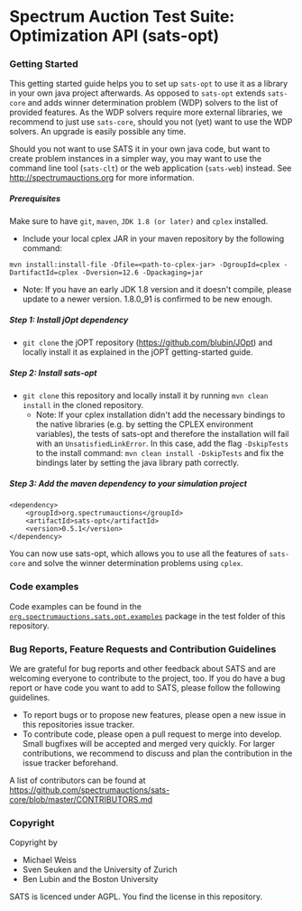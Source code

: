 # Spectrum Auction Test Suite: Optimization API (sats-opt)

### Getting Started
This getting started guide helps you to set up `sats-opt` to use it as a library in your own java project afterwards. 
As opposed to `sats-opt` extends ``sats-core`` and adds winner determination problem (WDP) solvers to the list of provided features.
As the WDP solvers require more external libraries, we recommend to just use ``sats-core``, should you not (yet) want to use the WDP solvers. An upgrade is easily possible any time.

Should you not want to use SATS it in your own java code, but want to create problem instances in a simpler way, you may want to use the command line tool (`sats-clt`) or the web application (`sats-web`) instead. See 
http://spectrumauctions.org for more information.
##### Prerequisites
Make sure to have `git`, `maven`, `JDK 1.8 (or later)` and `cplex` installed. 
* Include your local cplex JAR in your maven repository by the following command:
```
mvn install:install-file -Dfile=<path-to-cplex-jar> -DgroupId=cplex -DartifactId=cplex -Dversion=12.6 -Dpackaging=jar
```
* Note: If you have an early JDK 1.8 version and it doesn't compile, please update to a newer version. 1.8.0_91 is confirmed to be new enough.
##### Step 1: Install jOpt dependency
* ``git clone`` the jOPT repository (https://github.com/blubin/JOpt) and locally install it as explained in the jOPT getting-started guide.
##### Step 2: Install sats-opt
* ``git clone`` this repository and locally install it by running ``mvn clean install`` in the cloned repository.
  * Note: If your cplex installation didn't add the necessary bindings to the native libraries (e.g. by setting the
  CPLEX environment variables), the tests of sats-opt and therefore the installation will fail with an
  ``UnsatisfiedLinkError``. In this case, add the flag ``-DskipTests`` to the install command:
  ``mvn clean install -DskipTests`` and fix the bindings later by setting the java library path correctly.
##### Step 3: Add the maven dependency to your simulation project
```
<dependency>
    <groupId>org.spectrumauctions</groupId>
    <artifactId>sats-opt</artifactId>
    <version>0.5.1</version>
</dependency>
```
You can now use sats-opt, which allows you to use all the features of ``sats-core`` and solve the winner determination problems using `cplex`.

### Code examples
Code examples can be found in the
[`org.spectrumauctions.sats.opt.examples`](https://github.com/spectrumauctions/sats-opt/tree/master/src/test/java/org/spectrumauctions/sats/opt/examples)
package in the test folder of this repository.

### Bug Reports, Feature Requests and Contribution Guidelines
We are grateful for bug reports and other feedback about SATS and are welcoming everyone to contribute to the project, too. 
If you do have a bug report or have code you want to add to SATS, please follow the following guidelines.
* To report bugs or to propose new features, please open a new issue in this repositories issue tracker. 
* To contribute code, please open a pull request to merge into develop. Small bugfixes will be accepted and merged very quickly. 
For larger contributions, we recommend to discuss and plan the contribution in the issue tracker beforehand.

A list of contributors can be found at 
https://github.com/spectrumauctions/sats-core/blob/master/CONTRIBUTORS.md

### Copyright
Copyright by
* Michael Weiss
* Sven Seuken and the University of Zurich
* Ben Lubin and the Boston University

SATS is licenced under AGPL. You find the license in this repository. 
